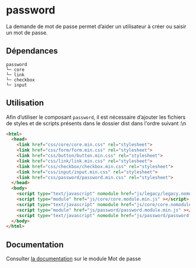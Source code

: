 # password

La demande de mot de passe permet d’aider un utilisateur à créer ou saisir un mot de passe.

## Dépendances
```shell
password
└─ core
└─ link
└─ checkbox
└─ input
```

## Utilisation
Afin d’utiliser le composant `password`, il est nécessaire d’ajouter les fichiers de styles et de scripts présents dans le dossier dist dans l'ordre suivant :\n
```html
<html>
  <head>
    <link href="css/core/core.min.css" rel="stylesheet">
    <link href="css/form/form.min.css" rel="stylesheet">
    <link href="css/button/button.min.css" rel="stylesheet">
    <link href="css/link/link.min.css" rel="stylesheet">
    <link href="css/checkbox/checkbox.min.css" rel="stylesheet">
    <link href="css/input/input.min.css" rel="stylesheet">
    <link href="css/password/password.min.css" rel="stylesheet">
  </head>
  <body>
    <script type="text/javascript" nomodule href="js/legacy/legacy.nomodule.min.js" ></script>
    <script type="module" href="js/core/core.module.min.js" ></script>
    <script type="text/javascript" nomodule href="js/core/core.nomodule.min.js" ></script>
    <script type="module" href="js/password/password.module.min.js" ></script>
    <script type="text/javascript" nomodule href="js/password/password.nomodule.min.js" ></script>
  </body>
</html>
```

## Documentation

Consulter [la documentation](https://www.systeme-de-design.gouv.fr/elements-d-interface/composants/mot-de-passe) sur le module Mot de passe

